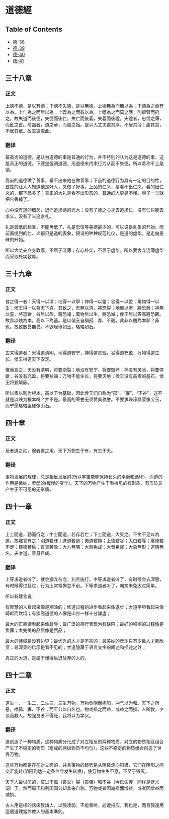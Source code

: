 # 道德經

## Table of Contents

+ [德-38](#三十八章)
+ [德-39](#三十九章)
+ [德-40](#四十章)
+ [德-41](#四十一章)


## 三十八章

### 正文
上德不德，是以有德；下德不失德，是以無德。上德無為而無以為；下德為之而有以為。上仁為之而無以為；上義為之而有以為。上禮為之而莫之應，則攘臂而扔之。故失道而後德，失德而後仁，失仁而後義，失義而後禮。夫禮者，忠信之薄，而亂之首。前識者，道之華，而愚之始。是以大丈夫處其厚，不居其薄；處其實，不居其華。故去彼取此。

### 翻译
最高尚的道德，是认为道德的事是普通的行为，并不特别的认为这是道德的事，这是真正的道德。下德是强调道德，用道德来约束行为从而不失德，所以着称不上是德。

高尚的道德做了善事，看不出来他在做善事；下品的道德行为具有一定的目的性，显性的让人人知道他是好人，又做了好事。上品的仁义，是看不出仁义，看的出仁义的，都下品多了；真正的大礼是看不出形态的，普通的人更是不懂，膀子一举就把它丢掉了。

心中没有道的概念，退而追求德的光大；没有了德之心才去追求仁，没有仁只能去求义，没有了义追求礼。

礼是最低的标准，不能再低了，礼是忠信等美德最少的，可以说是乱象的开始。而前面提到的仁、义都只是道的表象，预设的种种规范礼仪，是道的虚华，是走向愚昧的开始。

所以大丈夫立身敦厚，不居于浇薄；存心朴实，不居于虚华。所以要舍弃浇薄虚华而采取朴实敦厚。

## 三十九章

### 正文
昔之得一者：天得一以清；地得一以寧；神得一以靈；谷得一以盈；萬物得一以生；侯王得一以為天下貞。其致之，天無以清，將恐裂；地無以寧，將恐發；神無以靈，將恐歇；谷無以盈，將恐竭；萬物無以生，將恐滅；侯王無以貴高將恐蹶。故貴以賤為本，高以下為基。是以侯王自稱孤、寡、不穀。此非以賤為本耶？非也。故致數譽無譽。不欲琭琭如玉，珞珞如石。

### 翻译
古来得道者：天得道淸明，地得道安宁，神得道灵验，谷得道充盈，万物得道生长，侯王得道天下安定。

推而言之，天没有清明，将要崩裂；地没有安宁，将要毁坏；神没有灵验，将要停歇；谷没有充盈，将要枯竭；万物不能生长，将要灭绝；侯王没有高贵的基石，侯王将要颠厥。

所以贵以贱为根本，高以下为基础，因此侯王们自称为“孤”、“寡”、“不谷”，这不就是以贱为根本吗？并不是。最高的荣誉无须赞美称誉。不要求琭琭晶莹像宝玉，而宁愿珞珞坚硬像山石。

## 四十章

### 正文
反者道之动，弱者道之用。天下万物生于有，有生于无。

### 翻译
事物发展的规律，总是相反发展的(所以宇宙能够保持长久的平衡和循环)，而道的作用是微妙、柔弱的(缓慢的变化)。天下的万物产生于看得见的有形质，有形质又产生于不可见的无形质。

## 四十一章

### 正文
上士聞道，勤而行之；中士聞道，若存若亡；下士聞道，大笑之。不笑不足以為道。故建言有之：明道若昧；進道若退；夷道若纇；上德若谷；太白若辱；廣德若不足；建德若偷；質真若渝；大方無隅；大器免成；大音希聲；大象無形；道隱無名。夫唯道，善貸且成。

### 翻译
上等求道者听了，就会摒弃杂念，刻苦施行。中等求道者听了，有时候会去深思，有时候得过且过，行为上常常懈怠不前。下等求道者听了，嘲笑未免太过简单。

所以有建言说：

有智慧的人看起来像是糊涂的；修道过程的进步看起来像退步；大道平坦看起来像崎岖而坎坷；有崇高道德的人像是山谷一样十分謙虛；

最大的正直话看起来像耻辱；最广泛的德行表现为有缺陷；最好的积德的过程像是负罪；太完美的品质像是赝品；

最大的疆域是没有边界；最优秀的人才是不需的；最美妙的音乐只有少数人才能欣赏；最深奥的启示是看不见的；大道隐藏于语言文字的阐述和描述之外；

真正的大道，是属于懂得后退放弃的人的。

## 四十二章

### 正文
道生一，一生二，二生三，三生万物。万物负阴而抱阳，冲气以为和。天下之所恶，唯孤、寡、不谷；而王公以自名也。物或损之而益，或益之而损。人所教，夕议而教人。故强良者不得死，我将以为学父。

### 翻译
道创造了一种物质，这种物质分化成了对立相反的两种物质，对立的物质相互组合产生了不稳定的物质（组成的两级物质不均匀），这些不稳定的物质组合创造了世界万物。

这些万物都是存在对立面的，并且事物的趋势是从阴极走向阳极，它们在阴阳之间交汇旋转(阴阳到达一定条件会发生转换)，使万物生生不息，不至于毁灭。

天下人最讨厌的，莫过于孤（丧父）寡（丧偶）和不谷（今已失传，同样是贬义词）了。然而周王和列国国公却拿来自称。万物或者因减损而增益，或者因增益而减损。

古人用這樣的話來教誨人，以强凌弱，不能善终，必遭报应。我也是，而且我還用這個道理當作教人的基本準則。

